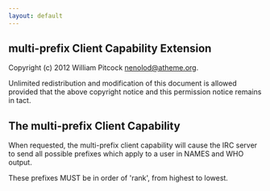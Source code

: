 ```yaml
---
layout: default
---
```


multi-prefix Client Capability Extension
----------------------------------------

Copyright (c) 2012 William Pitcock <nenolod@atheme.org>.

Unlimited redistribution and modification of this document is allowed provided
that the above copyright notice and this permission notice remains in tact.

The multi-prefix Client Capability
----------------------------------

When requested, the multi-prefix client capability will cause the IRC server to send
all possible prefixes which apply to a user in NAMES and WHO output.

These prefixes MUST be in order of 'rank', from highest to lowest.

